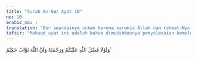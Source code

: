 ```yaml
---
title: "Surah An-Nur Ayat 10"
no: 10
arabic_no: ١٠
translation: "Dan seandainya bukan karena karunia Allah dan rahmat-Nya kepadamu (niscaya kamu akan menemui kesulitan). Dan sesungguhnya Allah Maha Penerima Tobat, Mahabijaksana."
tafsir: "Maksud ayat ini adalah bahwa dimudahkannya penyelesaian kemelut rumah tangga dengan membolehkan saling laknat yang mengakibatkan perceraian selamanya, ditutupnya aib dalam rumah tangga, tidak dilaksanakan segera di dunia hukuman bagi orang yang berzina, dan diberikannya kesempatan bagi yang berdosa itu untuk bertobat dari perbuatan zinanya. Itu semua merupakan karunia Allah dan rahmat-Nya. Bila ia benar-benar tobat dari perbuatan dosanya itu Allah menerima tobatnya. Allah Mahabijaksana dengan menutup aib seseorang, tidak segera menghukumnya di dunia ini, dan memberinya kesempatan untuk bertobat.\n\nSeorang suami yang memergoki istrinya berbuat mesum dengan laki-laki lain tindakan apakah yang akan ia lakukan? Kalau ia membunuh laki-laki itu, tentunya ia akan dibunuh pula (sebagai qisas baginya). Kalau ia diamkan saja kejadian itu, maka itu adalah satu tindakan yang salah. Dan kalau ia beberkan peristiwa itu dan menuduh istrinya berzina padahal ia tidak punya saksi, maka ia akan di-had, dikenakan hukuman dera dan tidak akan diterima kesaksiannya dan ucapannya selama-lamanya, apabila ia tidak dapat mendatangkan empat orang saksi yang melihat dengan matanya sendiri peristiwa itu.\n\nApakah ia akan pergi mencari empat orang saksi untuk diajak menyaksikan perbuatan mesum istrinya itu? Suatu hal yang tidak mungkin. Maka atas karunia dan rahmat Allah Yang Maha Pengampun dan Bijaksana, suami yang melihat istrinya berzina dengan laki-laki lain itu, tidak lagi dibebani mencari empat orang saksi untuk turut bersama-sama dia menyaksikan peristiwa perzinaan itu, tetapi cukuplah ia bersumpah dan mengemukakan kesaksiannya empat kali, kemudian ditambah satu kali dengan pernyataan kesediaan menerima laknat Allah bila dia berbohong, sebagaimana tersebut di atas yang dikenal dengan istilah \"li'an\". Dengan demikian terhindarlah ia dari hukuman menuduh, yaitu hukuman dera delapan puluh kali. Untuk menghindarkan istrinya yang dituduh itu dari hukuman zina, maka ia hanya perlu melakukan hal yang sama, yaitu mengajukan sumpah dan kesaksiannya empat kali kemudian ditambah satu kali kesediaan menerima laknat bila suaminya benar dengan tuduhannya, sebagaimana tersebut di atas."
---
```

وَلَوْلَا فَضْلُ اللّٰهِ عَلَيْكُمْ وَرَحْمَتُهٗ وَاَنَّ اللّٰهَ تَوَّابٌ حَكِيْمٌ ࣖ